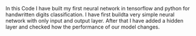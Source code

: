 In this Code I have built my first neural network in tensorflow and python for handwritten digits classification. I have  first buildta very simple neural network with only input and output layer. After that I have  added a hidden layer and checked how the performance of our model changes. 
